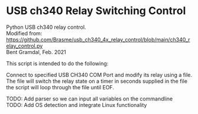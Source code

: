 # USB ch340 Relay Switching Control
Python USB ch340 relay control.  
Modified from: https://github.com/Brasme/usb_ch340_4x_relay_control/blob/main/ch340_relay_control.py  
Bent Gramdal, Feb. 2021  

This script is intended to do the following:  
  
Connect to specified USB CH340 COM Port and modify its relay using a file.  The file will switch the relay state on a timer in seconds supplied in the file the script will loop through the file until EOF.  
  
TODO:  Add parser so we can input all variables on the commandline  
TODO:  Add OS detection and integrate Linux functionality  
  
